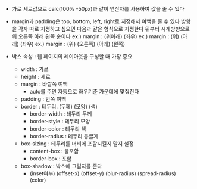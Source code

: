 - 가로 세로값으로 calc(100% -50px)과 같이 연산자를 사용하여 값을 줄 수 있다
- margin과 padding은 top, bottom, left, right로 지정해서 여백을 줄 수 있다
	방향을 각자 따로 지정하고 싶으면 다음과 같은 형식으로 지정한다
	위부터 시계방향으로 위 오른쪽 아래 왼쪽 순이다
	ex.) margin : (위아래) (좌우)
	ex.) margin : (위) (아래) (좌우)
	ex.) margin : (위) (오른쪽) (아래) (왼쪽)

- 박스 속성 : 웹 페이지의 레이아웃을 구성할 때 가장 중요
	- width : 가로
	- height : 세로
	- margin : 바깥쪽 여백
		- auto를 주면 자동으로 좌우기준 가운데에 맞춰진다
	- padding : 안쪽 여백
	- border : 테두리. (두께) (모양) (색)
		- border-width : 테두리 두께
		- border-style : 테두리 모양
		- border-color : 테두리 색
		- border-radius : 테두리 둥글게
	- box-sizing : 테두리를 너비에 포함시킬지 말지 설정
		- content-box : 불포함
		- border-box : 포함
	- box-shadow : 박스에 그림자를 준다 
		- (inset여부) (offset-x) (offset-y) (blur-radius) (spread-radius) (color)